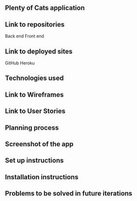 ## Plenty of Cats application

## Link to repositories

Back end
Front end

## Link to deployed sites

GitHub
Heroku

## Technologies used

## Link to Wireframes

## Link to User Stories

## Planning process

## Screenshot of the app

## Set up instructions 

## Installation instructions

## Problems to be solved in future iterations